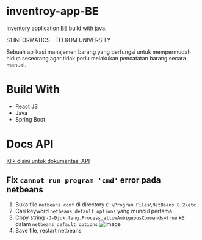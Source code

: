 # inventroy-app-BE
Inventory application BE build with java.

S1 INFORMATICS - TELKOM UNIVERSITY 

Sebuah aplikasi manajemen barang yang berfungsi untuk mempermudah hidup seseorang agar tidak perlu melakukan pencatatan barang secara manual.

# Build With 

- React JS
- Java
- Spring Boot

# Docs API
[Klik disini untuk dokumentasi API](https://documenter.getpostman.com/view/10131591/UVRBo6rL)

## Fix `cannot run program 'cmd'` error pada netbeans
1. Buka file `netbeans.conf` di directory `C:\Program Files\NetBeans 8.2\etc`
2. Cari keyword `netbeans_default_options` yang muncul pertama
3. Copy string `-J-Djdk.lang.Process.allowAmbiguousCommands=true` ke dalam `netbeans_default_options` ![image](https://user-images.githubusercontent.com/58929520/147031817-9edbce05-4ea6-41cf-bd7a-a7ca83090bcc.png)
4. Save file, restart netbeans
